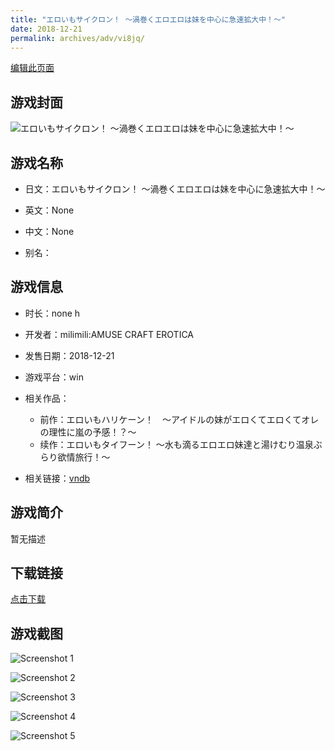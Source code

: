 ```yaml
---
title: "エロいもサイクロン！ ～渦巻くエロエロは妹を中心に急速拡大中！～"
date: 2018-12-21
permalink: archives/adv/vi8jq/
---
```

[编辑此页面](https://github.com/ACG-3/ADV3-source/blob/main/source/_posts/%E3%82%A8%E3%83%AD%E3%81%84%E3%82%82%E3%82%B5%E3%82%A4%E3%82%AF%E3%83%AD%E3%83%B3%EF%BC%81%20%EF%BD%9E%E6%B8%A6%E5%B7%BB%E3%81%8F%E3%82%A8%E3%83%AD%E3%82%A8%E3%83%AD%E3%81%AF%E5%A6%B9%E3%82%92%E4%B8%AD%E5%BF%83%E3%81%AB%E6%80%A5%E9%80%9F%E6%8B%A1%E5%A4%A7%E4%B8%AD%EF%BC%81%EF%BD%9E.md)

## 游戏封面

![エロいもサイクロン！ ～渦巻くエロエロは妹を中心に急速拡大中！～](https://pan.timero.xyz/d/onedrive/img_lib_001/%E3%82%A8%E3%83%AD%E3%81%84%E3%82%82%E3%82%B5%E3%82%A4%E3%82%AF%E3%83%AD%E3%83%B3%EF%BC%81%20%EF%BD%9E%E6%B8%A6%E5%B7%BB%E3%81%8F%E3%82%A8%E3%83%AD%E3%82%A8%E3%83%AD%E3%81%AF%E5%A6%B9%E3%82%92%E4%B8%AD%E5%BF%83%E3%81%AB%E6%80%A5%E9%80%9F%E6%8B%A1%E5%A4%A7%E4%B8%AD%EF%BC%81%EF%BD%9E_cover.avif)


## 游戏名称

- 日文：エロいもサイクロン！ ～渦巻くエロエロは妹を中心に急速拡大中！～
- 英文：None
- 中文：None

- 别名：


## 游戏信息

- 时长：none h
- 开发者：milimili:AMUSE CRAFT EROTICA
- 发售日期：2018-12-21
- 游戏平台：win
- 相关作品：
   - 前作：エロいもハリケーン！　～アイドルの妹がエロくてエロくてオレの理性に嵐の予感！？～
   - 续作：エロいもタイフーン！ ～水も滴るエロエロ妹達と湯けむり温泉ぶらり欲情旅行！～

- 相关链接：[vndb](https://vndb.org/v24471)


## 游戏简介

暂无描述


## 下载链接

[点击下载](https://pan.timero.xyz/onedrive/adv_lib_001/%E3%82%A8%E3%83%AD%E3%81%84%E3%82%82%E3%82%B5%E3%82%A4%E3%82%AF%E3%83%AD%E3%83%B3%EF%BC%81%20%EF%BD%9E%E6%B8%A6%E5%B7%BB%E3%81%8F%E3%82%A8%E3%83%AD%E3%82%A8%E3%83%AD%E3%81%AF%E5%A6%B9%E3%82%92%E4%B8%AD%E5%BF%83%E3%81%AB%E6%80%A5%E9%80%9F%E6%8B%A1%E5%A4%A7%E4%B8%AD%EF%BC%81%EF%BD%9E)


## 游戏截图


![Screenshot 1](https://pan.timero.xyz/d/onedrive/img_lib_001/%E3%82%A8%E3%83%AD%E3%81%84%E3%82%82%E3%82%B5%E3%82%A4%E3%82%AF%E3%83%AD%E3%83%B3%EF%BC%81%20%EF%BD%9E%E6%B8%A6%E5%B7%BB%E3%81%8F%E3%82%A8%E3%83%AD%E3%82%A8%E3%83%AD%E3%81%AF%E5%A6%B9%E3%82%92%E4%B8%AD%E5%BF%83%E3%81%AB%E6%80%A5%E9%80%9F%E6%8B%A1%E5%A4%A7%E4%B8%AD%EF%BC%81%EF%BD%9E_Screenshot_1.avif)

![Screenshot 2](https://pan.timero.xyz/d/onedrive/img_lib_001/%E3%82%A8%E3%83%AD%E3%81%84%E3%82%82%E3%82%B5%E3%82%A4%E3%82%AF%E3%83%AD%E3%83%B3%EF%BC%81%20%EF%BD%9E%E6%B8%A6%E5%B7%BB%E3%81%8F%E3%82%A8%E3%83%AD%E3%82%A8%E3%83%AD%E3%81%AF%E5%A6%B9%E3%82%92%E4%B8%AD%E5%BF%83%E3%81%AB%E6%80%A5%E9%80%9F%E6%8B%A1%E5%A4%A7%E4%B8%AD%EF%BC%81%EF%BD%9E_Screenshot_2.avif)

![Screenshot 3](https://pan.timero.xyz/d/onedrive/img_lib_001/%E3%82%A8%E3%83%AD%E3%81%84%E3%82%82%E3%82%B5%E3%82%A4%E3%82%AF%E3%83%AD%E3%83%B3%EF%BC%81%20%EF%BD%9E%E6%B8%A6%E5%B7%BB%E3%81%8F%E3%82%A8%E3%83%AD%E3%82%A8%E3%83%AD%E3%81%AF%E5%A6%B9%E3%82%92%E4%B8%AD%E5%BF%83%E3%81%AB%E6%80%A5%E9%80%9F%E6%8B%A1%E5%A4%A7%E4%B8%AD%EF%BC%81%EF%BD%9E_Screenshot_3.avif)

![Screenshot 4](https://pan.timero.xyz/d/onedrive/img_lib_001/%E3%82%A8%E3%83%AD%E3%81%84%E3%82%82%E3%82%B5%E3%82%A4%E3%82%AF%E3%83%AD%E3%83%B3%EF%BC%81%20%EF%BD%9E%E6%B8%A6%E5%B7%BB%E3%81%8F%E3%82%A8%E3%83%AD%E3%82%A8%E3%83%AD%E3%81%AF%E5%A6%B9%E3%82%92%E4%B8%AD%E5%BF%83%E3%81%AB%E6%80%A5%E9%80%9F%E6%8B%A1%E5%A4%A7%E4%B8%AD%EF%BC%81%EF%BD%9E_Screenshot_4.avif)

![Screenshot 5](https://pan.timero.xyz/d/onedrive/img_lib_001/%E3%82%A8%E3%83%AD%E3%81%84%E3%82%82%E3%82%B5%E3%82%A4%E3%82%AF%E3%83%AD%E3%83%B3%EF%BC%81%20%EF%BD%9E%E6%B8%A6%E5%B7%BB%E3%81%8F%E3%82%A8%E3%83%AD%E3%82%A8%E3%83%AD%E3%81%AF%E5%A6%B9%E3%82%92%E4%B8%AD%E5%BF%83%E3%81%AB%E6%80%A5%E9%80%9F%E6%8B%A1%E5%A4%A7%E4%B8%AD%EF%BC%81%EF%BD%9E_Screenshot_5.avif)

